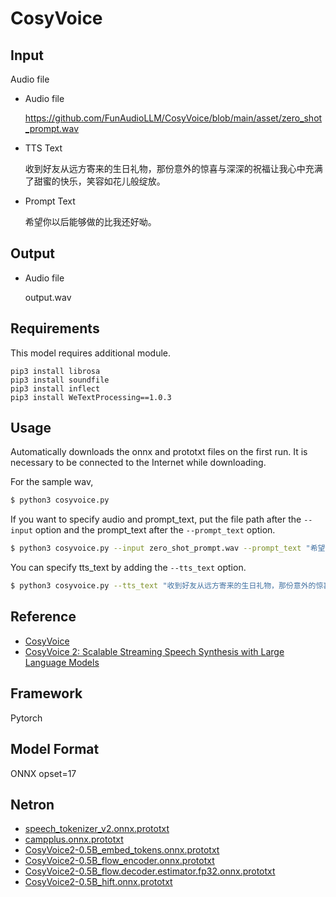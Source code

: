 # CosyVoice

## Input

Audio file

- Audio file

  https://github.com/FunAudioLLM/CosyVoice/blob/main/asset/zero_shot_prompt.wav

- TTS Text

  收到好友从远方寄来的生日礼物，那份意外的惊喜与深深的祝福让我心中充满了甜蜜的快乐，笑容如花儿般绽放。

- Prompt Text

  希望你以后能够做的比我还好呦。


## Output

- Audio file

  output.wav

## Requirements

This model requires additional module.
```
pip3 install librosa
pip3 install soundfile
pip3 install inflect
pip3 install WeTextProcessing==1.0.3
```

## Usage

Automatically downloads the onnx and prototxt files on the first run.
It is necessary to be connected to the Internet while downloading.

For the sample wav,
```bash
$ python3 cosyvoice.py
```

If you want to specify audio and prompt_text, put the file path after the `--input` option and the prompt_text after the `--prompt_text` option.
```bash
$ python3 cosyvoice.py --input zero_shot_prompt.wav --prompt_text "希望你以后能够做的比我还好呦。"
```

You can specify tts_text by adding the `--tts_text` option.
```bash
$ python3 cosyvoice.py --tts_text "收到好友从远方寄来的生日礼物，那份意外的惊喜与深深的祝福让我心中充满了甜蜜的快乐，笑容如花儿般绽放。"
```

## Reference

- [CosyVoice](https://github.com/FunAudioLLM/CosyVoice/tree/main)
- [CosyVoice 2: Scalable Streaming Speech Synthesis with Large Language Models](https://funaudiollm.github.io/cosyvoice2/)

## Framework

Pytorch

## Model Format

ONNX opset=17

## Netron

- [speech_tokenizer_v2.onnx.prototxt](https://netron.app/?url=https://storage.googleapis.com/ailia-models/cosyvoice/speech_tokenizer_v2.onnx.prototxt)  
- [campplus.onnx.prototxt](https://netron.app/?url=https://storage.googleapis.com/ailia-models/cosyvoice/campplus.onnx.prototxt)
- [CosyVoice2-0.5B_embed_tokens.onnx.prototxt](https://netron.app/?url=https://storage.googleapis.com/ailia-models/cosyvoice/CosyVoice2-0.5B_embed_tokens.onnx.prototxt)
- [CosyVoice2-0.5B_flow_encoder.onnx.prototxt](https://netron.app/?url=https://storage.googleapis.com/ailia-models/cosyvoice/CosyVoice2-0.5B_flow_encoder.onnx.prototxt)
- [CosyVoice2-0.5B_flow.decoder.estimator.fp32.onnx.prototxt](https://netron.app/?url=https://storage.googleapis.com/ailia-models/cosyvoice/CosyVoice2-0.5B_flow.decoder.estimator.fp32.onnx.prototxt)
- [CosyVoice2-0.5B_hift.onnx.prototxt](https://netron.app/?url=https://storage.googleapis.com/ailia-models/cosyvoice/CosyVoice2-0.5B_hift.onnx.prototxt)

